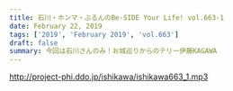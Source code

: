 ```yaml
---
title: 石川・ホンマ・ぶるんのBe-SIDE Your Life! vol.663-1
date: February 22, 2019
tags: ['2019', 'February 2019', 'vol.663']
draft: false
summary: 今回は石川さんのみ！お城巡りからのテリー伊藤KAGAWA
---
```


http://project-phi.ddo.jp/ishikawa/ishikawa663_1.mp3